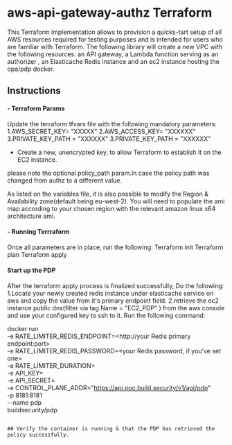 # aws-api-gateway-authz Terraform

This Terraform implementation allows to provision a quicks-tart setup of all AWS resources required for testing purposes and is intended for users who are familiar with Terraform.
The following library will create a new VPC with the following resources: an API gateway, a Lambda function serving as an authorizer , an Elasticache Redis instance and
an ec2 instance hosting the opa/pdp docker.

## Instructions

#### - Terraform Params

Update the terraform.tfvars file with the following mandatory parameters:
1.AWS_SECRET_KEY= "XXXXX"
2.AWS_ACCESS_KEY= "XXXXXX"
3.PRIVATE_KEY_PATH = "XXXXXX"
3.PRIVATE_KEY_PATH = "XXXXXX"
* Create a new, unencrypted key, to allow Terraform to establish it on the EC2 instance.

please note the optional policy_path param.In case the policy path was changed from authz to a different value.


As listed on the variables file, it is also possible to modify the Region & Availability zone(default being eu-west-2).
You will need to populate the ami map according to your chosen region with the relevant amazon linux x64 architecture ami.

#### - Running Terrraform
Once all parameters are in place, run the following:
Terraform init
Terraform plan
Terraform apply

#### Start up the PDP

After the terraform  apply process is finalized successfully, Do the following:
1.Locate your newly created redis instance under elasticache service on aws and copy the value from it's primary endpoint field.
2.retrieve the ec2 instance public dns(filter via tag  Name = "EC2_PDP" ) from the aws console and use your configured key to ssh to it.
Run the following command:

docker run \
    -e RATE_LIMITER_REDIS_ENDPOINT=<http://your Redis primary endpoint:port> \
    -e RATE_LIMITER_REDIS_PASSWORD=<your Redis password, if you've set one> \
    -e RATE_LIMITER_DURATION=<the duration basis for rate-limiting> \
    -e API_KEY=<your build.security provided api> \
    -e API_SECRET=<your build.security provided secret> \
    -e CONTROL_PLANE_ADDR="https://api.poc.build.security/v1/api/pdp" \
    -p 8181:8181 \
    --name pdp \
    buildsecurity/pdp
```

## Verify the container is running & that the PDP has retrieved the policy successfully.
